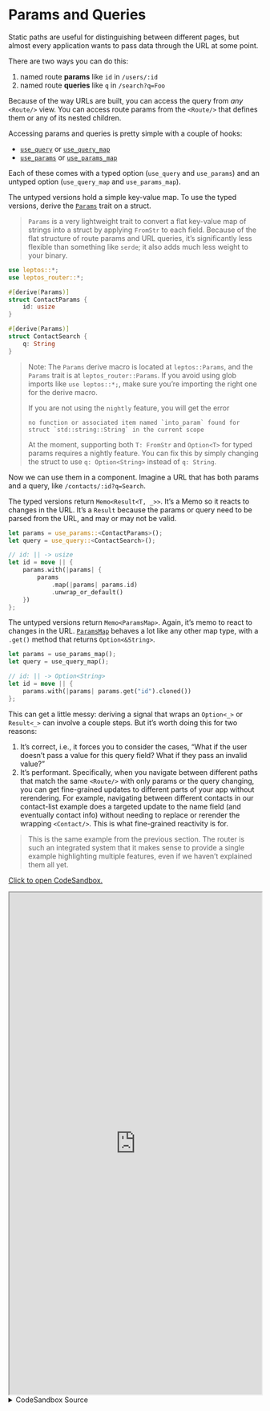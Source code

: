 # Params and Queries

Static paths are useful for distinguishing between different pages, but almost every application wants to pass data through the URL at some point.

There are two ways you can do this:

1. named route **params** like `id` in `/users/:id`
2. named route **queries** like `q` in `/search?q=Foo`

Because of the way URLs are built, you can access the query from _any_ `<Route/>` view. You can access route params from the `<Route/>` that defines them or any of its nested children.

Accessing params and queries is pretty simple with a couple of hooks:

- [`use_query`](https://docs.rs/leptos_router/latest/leptos_router/fn.use_query.html) or [`use_query_map`](https://docs.rs/leptos_router/latest/leptos_router/fn.use_query_map.html)
- [`use_params`](https://docs.rs/leptos_router/latest/leptos_router/fn.use_params.html) or [`use_params_map`](https://docs.rs/leptos_router/latest/leptos_router/fn.use_query_map.html)

Each of these comes with a typed option (`use_query` and `use_params`) and an untyped option (`use_query_map` and `use_params_map`).

The untyped versions hold a simple key-value map. To use the typed versions, derive the [`Params`](https://docs.rs/leptos_router/0.2.3/leptos_router/trait.Params.html) trait on a struct.

> `Params` is a very lightweight trait to convert a flat key-value map of strings into a struct by applying `FromStr` to each field. Because of the flat structure of route params and URL queries, it’s significantly less flexible than something like `serde`; it also adds much less weight to your binary.

```rust
use leptos::*;
use leptos_router::*;

#[derive(Params)]
struct ContactParams {
	id: usize
}

#[derive(Params)]
struct ContactSearch {
	q: String
}
```

> Note: The `Params` derive macro is located at `leptos::Params`, and the `Params` trait is at `leptos_router::Params`. If you avoid using glob imports like `use leptos::*;`, make sure you’re importing the right one for the derive macro.
>
> If you are not using the `nightly` feature, you will get the error
>
> ```
> no function or associated item named `into_param` found for struct `std::string::String` in the current scope
> ```
>
> At the moment, supporting both `T: FromStr` and `Option<T>` for typed params requires a nightly feature. You can fix this by simply changing the struct to use `q: Option<String>` instead of `q: String`.

Now we can use them in a component. Imagine a URL that has both params and a query, like `/contacts/:id?q=Search`.

The typed versions return `Memo<Result<T, _>>`. It’s a Memo so it reacts to changes in the URL. It’s a `Result` because the params or query need to be parsed from the URL, and may or may not be valid.

```rust
let params = use_params::<ContactParams>();
let query = use_query::<ContactSearch>();

// id: || -> usize
let id = move || {
	params.with(|params| {
		params
			.map(|params| params.id)
			.unwrap_or_default()
	})
};
```

The untyped versions return `Memo<ParamsMap>`. Again, it’s memo to react to changes in the URL. [`ParamsMap`](https://docs.rs/leptos_router/0.2.3/leptos_router/struct.ParamsMap.html) behaves a lot like any other map type, with a `.get()` method that returns `Option<&String>`.

```rust
let params = use_params_map();
let query = use_query_map();

// id: || -> Option<String>
let id = move || {
	params.with(|params| params.get("id").cloned())
};
```

This can get a little messy: deriving a signal that wraps an `Option<_>` or `Result<_>` can involve a couple steps. But it’s worth doing this for two reasons:

1. It’s correct, i.e., it forces you to consider the cases, “What if the user doesn’t pass a value for this query field? What if they pass an invalid value?”
2. It’s performant. Specifically, when you navigate between different paths that match the same `<Route/>` with only params or the query changing, you can get fine-grained updates to different parts of your app without rerendering. For example, navigating between different contacts in our contact-list example does a targeted update to the name field (and eventually contact info) without needing to replace or rerender the wrapping `<Contact/>`. This is what fine-grained reactivity is for.

> This is the same example from the previous section. The router is such an integrated system that it makes sense to provide a single example highlighting multiple features, even if we haven’t explained them all yet.

[Click to open CodeSandbox.](https://codesandbox.io/p/sandbox/16-router-0-5-4xp4zz?file=%2Fsrc%2Fmain.rs%3A102%2C2)

<iframe src="https://codesandbox.io/p/sandbox/16-router-0-5-4xp4zz?file=%2Fsrc%2Fmain.rs%3A102%2C2" width="100%" height="1000px" style="max-height: 100vh"></iframe>

<details>
<summary>CodeSandbox Source</summary>

```rust
use leptos::*;
use leptos_router::*;

#[component]
fn App() -> impl IntoView {
    view! {
        <Router>
            <h1>"Contact App"</h1>
            // this <nav> will show on every routes,
            // because it's outside the <Routes/>
            // note: we can just use normal <a> tags
            // and the router will use client-side navigation
            <nav>
                <h2>"Navigation"</h2>
                <a href="/">"Home"</a>
                <a href="/contacts">"Contacts"</a>
            </nav>
            <main>
                <Routes>
                    // / just has an un-nested "Home"
                    <Route path="/" view=|| view! {
                        <h3>"Home"</h3>
                    }/>
                    // /contacts has nested routes
                    <Route
                        path="/contacts"
                        view=ContactList
                      >
                        // if no id specified, fall back
                        <Route path=":id" view=ContactInfo>
                            <Route path="" view=|| view! {
                                <div class="tab">
                                    "(Contact Info)"
                                </div>
                            }/>
                            <Route path="conversations" view=|| view! {
                                <div class="tab">
                                    "(Conversations)"
                                </div>
                            }/>
                        </Route>
                        // if no id specified, fall back
                        <Route path="" view=|| view! {
                            <div class="select-user">
                                "Select a user to view contact info."
                            </div>
                        }/>
                    </Route>
                </Routes>
            </main>
        </Router>
    }
}

#[component]
fn ContactList() -> impl IntoView {
    view! {
        <div class="contact-list">
            // here's our contact list component itself
            <div class="contact-list-contacts">
                <h3>"Contacts"</h3>
                <A href="alice">"Alice"</A>
                <A href="bob">"Bob"</A>
                <A href="steve">"Steve"</A>
            </div>

            // <Outlet/> will show the nested child route
            // we can position this outlet wherever we want
            // within the layout
            <Outlet/>
        </div>
    }
}

#[component]
fn ContactInfo() -> impl IntoView {
    // we can access the :id param reactively with `use_params_map`
    let params = use_params_map();
    let id = move || params.with(|params| params.get("id").cloned().unwrap_or_default());

    // imagine we're loading data from an API here
    let name = move || match id().as_str() {
        "alice" => "Alice",
        "bob" => "Bob",
        "steve" => "Steve",
        _ => "User not found.",
    };

    view! {
        <div class="contact-info">
            <h4>{name}</h4>
            <div class="tabs">
                <A href="" exact=true>"Contact Info"</A>
                <A href="conversations">"Conversations"</A>
            </div>

            // <Outlet/> here is the tabs that are nested
            // underneath the /contacts/:id route
            <Outlet/>
        </div>
    }
}

fn main() {
    leptos::mount_to_body(App)
}
```

</details>
</preview>
